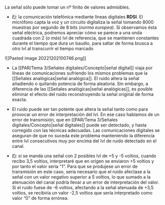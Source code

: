 La señal sólo puede tomar un nº finito de valores admisibles.

* *Ej*: la comunicación telefónica mediante líneas digitales **RDSI**. El micrófono capta la voz y un circuito digitaliza la señal tomando 8000 muestras por segundo de 8 bits (*norma europea*). Si observamos ésta señal eléctrica, podremos apreciar cómo se parece a una onda cuadrada con 2 (*o más*) lvl de referencia, que se mantienen constantes durante el tiempo que dura un baudio, para saltar de forma brusca a otro lvl al transcurrir el tiempo marcado

![[Pasted image 20221202100746.png]]

* La [[PAR/Tema 3/Señales digitales/Concepto|señal digital]] viaja por líneas de comunicaciones sufriendo los mismos problemas que la [[Señales analógicas|señal analógica]]. El ruido altera la señal añadiendo o quitando potencia de forma aleatoria. Sin embargo, a diferencia de las [[Señales analógicas|señal analógicas]], es posible eliminar el efecto del ruido reconstruyendo la señal original de forma exacta.

* El ruido puede ser tan potente que altera la señal tanto como para provocar un error de interpretación del lvl. En ese caso hablamos de un error de transmisión, que en [[PAR/Tema 3/Señales digitales/Concepto|señal digitales]] puede ser detectado, y hasta corregido con las técnicas adecuadas. Las comunicaciones digitales se aseguran de que no suceda este problema manteniendo la diferencia entre lvl consecutivos muy por encima del lvl de ruido detectado en el canal.

* *Ej*: si se manda una señal con 2 posibles lvl de +5 y -5 voltios, cuando recibo 3,5 voltios, interpretaré que en origen se enviaron +5 voltios y por tanto el valor seria “1”. Para que se produjese un error de transmisión en este caso, sería necesario que el ruido afectase a la señal con un valor negativo superior a 5 voltios, lo que sumado a la atenuación del canal podría llevar a un error de interpretación del valor. Si el ruido fuese de -6 voltios, afectando a la señal atenuada de +3,5 voltios, se recibiría un valor -2,5 voltios que sería interpretado como valor “0” de forma errónea.